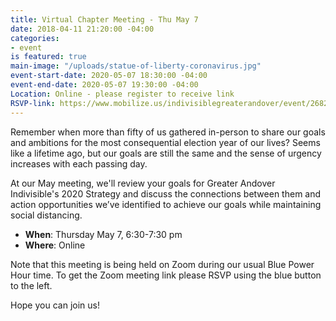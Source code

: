 ```yaml
---
title: Virtual Chapter Meeting - Thu May 7
date: 2018-04-11 21:20:00 -04:00
categories:
- event
is featured: true
main-image: "/uploads/statue-of-liberty-coronavirus.jpg"
event-start-date: 2020-05-07 18:30:00 -04:00
event-end-date: 2020-05-07 19:30:00 -04:00
Location: Online - please register to receive link
RSVP-link: https://www.mobilize.us/indivisiblegreaterandover/event/268231/?ct=t%28October_News_Indivisible_Andover10_3_2017_COPY_01%29
---
```


Remember when more than fifty of us gathered in-person to share our goals and ambitions for the most consequential election year of our lives?  Seems like a lifetime ago, but our goals are still the same and the sense of urgency increases with each passing day. 

At our May meeting, we'll review your goals for Greater Andover Indivisible's 2020 Strategy and discuss the connections between them and action opportunities we’ve identified to achieve our goals while maintaining social distancing.  

* **When**: Thursday May 7, 6:30-7:30 pm
* **Where**: Online

Note that this meeting is being held on Zoom during our usual Blue Power Hour time. To get the Zoom meeting link please RSVP using the blue button to the left. 

Hope you can join us!